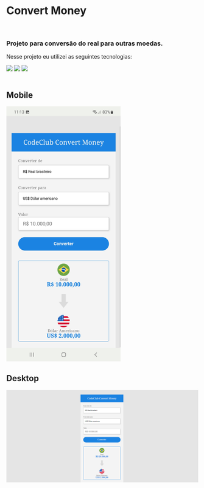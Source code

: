 # Convert Money
<br/>
<h3> Projeto para conversão do real para outras moedas.</h3>
<p> Nesse projeto eu utilizei as seguintes tecnologias: </p>
<img src="https://img.shields.io/badge/HTML5-E34F26?style=for-the-badge&logo=html5&logoColor=white" />
<img src="https://img.shields.io/badge/CSS3-1572B6?style=for-the-badge&logo=css3&logoColor=white" />
<img src="https://img.shields.io/badge/JavaScript-323330?style=for-the-badge&logo=javascript&logoColor=F7DF1E" />
<br/>
<br/>
<h2>Mobile</h2>
<img src="https://github.com/MsPortela/ConvertMoney/blob/main/Assets/convertMoney%20mobile.jpg?raw=true" alt="Origin" width="300px" /> 
<h2>Desktop</h2>
<img src="https://github.com/MsPortela/ConvertMoney/blob/main/Assets/convertMoney%20desktop.png?raw=true" alt="Origin" width="900px" />
